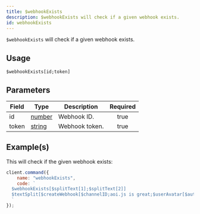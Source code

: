 ```yaml
---
title: $webhookExists
description: $webhookExists will check if a given webhook exists.
id: webhookExists
---
```


`$webhookExists` will check if a given webhook exists.

## Usage

```aoi
$webhookExists[id;token]
```

## Parameters

| Field | Type                                                                                              | Description    | Required |
| ----- | ------------------------------------------------------------------------------------------------- | -------------- | :------: |
| id    | [number](https://developer.mozilla.org/en-US/docs/Web/JavaScript/Reference/Global_Objects/Number) | Webhook ID.    |   true   |
| token | [string](https://developer.mozilla.org/en-US/docs/Web/JavaScript/Reference/Global_Objects/String) | Webhook token. |   true   |

## Example(s)

This will check if the given webhook exists:

```javascript
client.command({
    name: "webhookExists",
    code: `
  $webhookExists[$splitText[1];$splitText[2]]
  $textSplit[$createWebhook[$channelID;aoi.js is great;$userAvatar[$authorID];Just testing.;, ];, ]
  `
});
```
